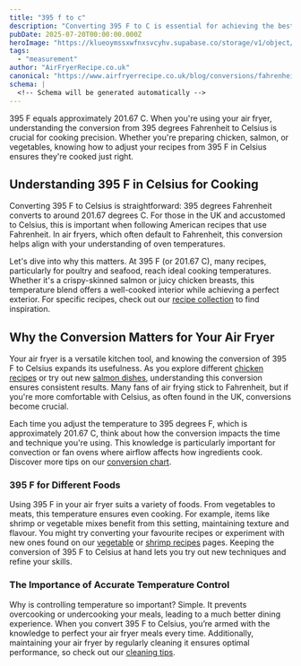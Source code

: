 ```yaml
---
title: "395 f to c"
description: "Converting 395 F to C is essential for achieving the best results in your air fryer. This guide simplifies the conversion to help you cook to perfection. Discover tips and ideal temperatures for various foods using your air fryer."
pubDate: 2025-07-20T00:00:00.000Z
heroImage: "https://klueoymssxwfnxsvcyhv.supabase.co/storage/v1/object/public/Shmucket/395-f-to-c.png"
tags:
  - "measurement"
author: "AirFryerRecipe.co.uk"
canonical: "https://www.airfryerrecipe.co.uk/blog/conversions/fahrenheit-to-celsius/395-f-to-c"
schema: |
  <!-- Schema will be generated automatically -->
---
```


<p id="">395 F equals approximately 201.67 C. When you're using your air fryer, understanding the conversion from 395 degrees Fahrenheit to Celsius is crucial for cooking precision. Whether you're preparing chicken, salmon, or vegetables, knowing how to adjust your recipes from 395 F in Celsius ensures they're cooked just right.</p><h2 id="">Understanding 395 F in Celsius for Cooking</h2><p id="">Converting 395 F to Celsius is straightforward: 395 degrees Fahrenheit converts to around 201.67 degrees C. For those in the UK and accustomed to Celsius, this is important when following American recipes that use Fahrenheit. In air fryers, which often default to Fahrenheit, this conversion helps align with your understanding of oven temperatures.</p><p id="">Let's dive into why this matters. At 395 F (or 201.67 C), many recipes, particularly for poultry and seafood, reach ideal cooking temperatures. Whether it's a crispy-skinned salmon or juicy chicken breasts, this temperature blend offers a well-cooked interior while achieving a perfect exterior. For specific recipes, check out our <a href="https://www.airfryerrecipe.co.uk/recipes" id="">recipe collection</a> to find inspiration.</p><h2 id="">Why the Conversion Matters for Your Air Fryer</h2><p id="">Your air fryer is a versatile kitchen tool, and knowing the conversion of 395 F to Celsius expands its usefulness. As you explore different <a href="https://www.airfryerrecipe.co.uk/recipe-category/chicken" id="">chicken recipes</a> or try out new <a href="https://www.airfryerrecipe.co.uk/recipe-category/salmon" id="">salmon dishes</a>, understanding this conversion ensures consistent results. Many fans of air frying stick to Fahrenheit, but if you're more comfortable with Celsius, as often found in the UK, conversions become crucial.</p><p id="">Each time you adjust the temperature to 395 degrees F, which is approximately 201.67 C, think about how the conversion impacts the time and technique you're using. This knowledge is particularly important for convection or fan ovens where airflow affects how ingredients cook. Discover more tips on our <a href="https://www.airfryerrecipe.co.uk/air-fryer-conversion-chart" id="">conversion chart</a>.</p><h3 id="">395 F for Different Foods</h3><p id="">Using 395 F in your air fryer suits a variety of foods. From vegetables to meats, this temperature ensures even cooking. For example, items like shrimp or vegetable mixes benefit from this setting, maintaining texture and flavour. You might try converting your favourite recipes or experiment with new ones found on our <a href="https://www.airfryerrecipe.co.uk/recipe-category/vegetables" id="">vegetable</a> or <a href="https://www.airfryerrecipe.co.uk/recipe-category/shrimp" id="">shrimp recipes</a> pages. Keeping the conversion of 395 F to Celsius at hand lets you try out new techniques and refine your skills.</p><h3 id="">The Importance of Accurate Temperature Control</h3><p id="">Why is controlling temperature so important? Simple. It prevents overcooking or undercooking your meals, leading to a much better dining experience. When you convert 395 F to Celsius, you’re armed with the knowledge to perfect your air fryer meals every time. Additionally, maintaining your air fryer by regularly cleaning it ensures optimal performance, so check out our <a href="https://www.airfryerrecipe.co.uk/air-fryer-cleaner" id="">cleaning tips</a>.</p>
